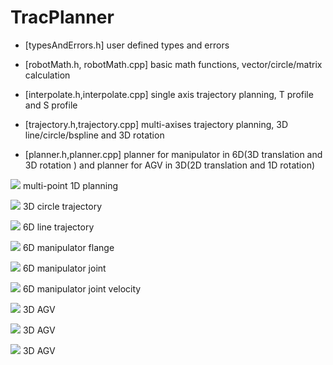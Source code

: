 # TracPlanner

- [typesAndErrors.h]
    user defined types and errors

- [robotMath.h, robotMath.cpp]
    basic math functions, vector/circle/matrix calculation

- [interpolate.h,interpolate.cpp]
    single axis trajectory planning, T profile and S profile

- [trajectory.h,trajectory.cpp]
    multi-axises trajectory planning, 3D line/circle/bspline and 3D rotation

- [planner.h,planner.cpp]
    planner for manipulator in 6D(3D translation and 3D rotation ) and planner for AGV in 3D(2D translation and 1D rotation)


![](https://github.com/githubdu/TracPlanner/blob/master/data/img/1.png)
                              multi-point 1D planning



![](https://github.com/githubdu/TracPlanner/blob/master/data/img/2.png)
                                3D circle trajectory



![](https://github.com/githubdu/TracPlanner/blob/master/data/img/3.png)
                                 6D line trajectory



![](https://github.com/githubdu/TracPlanner/blob/master/data/img/4.png)
                               6D manipulator flange 



![](https://github.com/githubdu/TracPlanner/blob/master/data/img/5.png)
                               6D manipulator joint



![](https://github.com/githubdu/TracPlanner/blob/master/data/img/6.png)
                          6D manipulator joint velocity



![](https://github.com/githubdu/TracPlanner/blob/master/data/img/7.png)
                                     3D AGV



![](https://github.com/githubdu/TracPlanner/blob/master/data/img/8.png)
                                     3D AGV



![](https://github.com/githubdu/TracPlanner/blob/master/data/img/9.png)
                                     3D AGV

